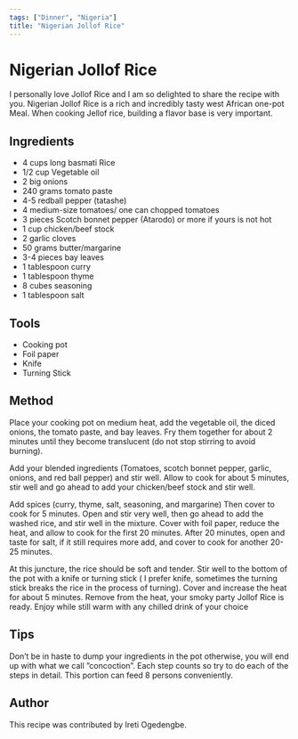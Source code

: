```yaml
---
tags: ["Dinner", "Nigeria"]
title: "Nigerian Jollof Rice"
---
```


<TagLinks />

# Nigerian Jollof Rice

I personally love Jollof Rice and I am so delighted to share the recipe with you. Nigerian Jollof Rice is a rich and incredibly tasty west African one-pot Meal. When cooking Jellof rice, building a flavor base is very important.

## Ingredients

- 4 cups long basmati Rice
- 1/2 cup Vegetable oil
- 2 big onions
- 240 grams tomato paste
- 4-5 redball pepper (tatashe)
- 4 medium-size tomatoes/ one can chopped tomatoes
- 3 pieces Scotch bonnet pepper (Atarodo) or more if yours is not hot
- 1 cup chicken/beef stock
- 2 garlic cloves
- 50 grams butter/margarine
- 3-4 pieces bay leaves
- 1 tablespoon curry
- 1 tablespoon thyme
- 8 cubes seasoning
- 1 tablespoon salt

## Tools

- Cooking pot 
- Foil paper
- Knife
- Turning Stick

## Method

Place your cooking pot on medium heat, add the vegetable oil, the diced onions, the tomato paste, and bay leaves. Fry them together for about 2 minutes until they become translucent (do not stop stirring to avoid burning). 

Add your blended ingredients (Tomatoes, scotch bonnet pepper, garlic, onions, and red ball pepper) and stir well. Allow to cook for about 5 minutes, stir well and go ahead to add your chicken/beef stock and stir well. 

Add spices (curry, thyme, salt, seasoning, and margarine) Then cover to cook for 5 minutes. Open and stir very well, then go ahead to add the washed rice, and stir well in the mixture. Cover with foil paper, reduce the heat, and allow to cook for the first 20 minutes. After 20 minutes, open and taste for salt, if it still requires more add, and cover to cook for another 20-25 minutes.

At this juncture, the rice should be soft and tender. Stir well to the bottom of the pot with a knife or turning stick ( I prefer knife, sometimes the turning stick breaks the rice in the process of turning). Cover and increase the heat for about 5 minutes. Remove from the heat, your smoky party Jollof Rice is ready. Enjoy while still warm with any chilled drink of your choice

## Tips

Don’t be in haste to dump your ingredients in the pot otherwise, you will end up with what we call ”concoction”. Each step counts so try to do each of the steps in detail. This portion can feed 8 persons conveniently.

## Author

This recipe was contributed by Ireti Ogedengbe.